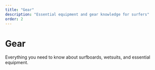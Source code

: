 ```yaml
---
title: "Gear"
description: "Essential equipment and gear knowledge for surfers"
order: 2
---
```


# Gear

Everything you need to know about surfboards, wetsuits, and essential equipment.

